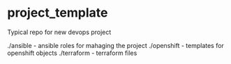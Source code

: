 # project_template
Typical repo for new devops project

./ansible - ansible roles for mahaging the project
./openshift - templates for openshift objects
./terraform - terraform files